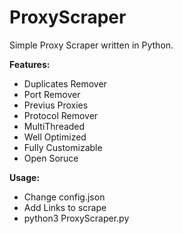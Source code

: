 # ProxyScraper
Simple Proxy Scraper written in Python.

**Features:**
- Duplicates Remover
- Port Remover
- Previus Proxies
- Protocol Remover
- MultiThreaded
- Well Optimized
- Fully Customizable
- Open Soruce

**Usage:**
- Change config.json
- Add Links to scrape
- python3 ProxyScraper.py

